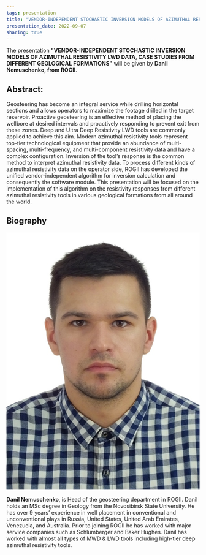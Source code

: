 ```yaml
---
tags: presentation 
title: "VENDOR-INDEPENDENT STOCHASTIC INVERSION MODELS OF AZIMUTHAL RESISTIVITY LWD DATA, CASE STUDIES FROM DIFFERENT GEOLOGICAL FORMATIONS (Danil Nemuschenko, ROGII)"
presentation_date: 2022-09-07
sharing: true 
---
```

The presentation **"VENDOR-INDEPENDENT STOCHASTIC INVERSION MODELS OF AZIMUTHAL RESISTIVITY LWD DATA, CASE STUDIES FROM DIFFERENT GEOLOGICAL FORMATIONS"** will be given by **Danil Nemuschenko, from ROGII**.
 
## Abstract:

Geosteering has become an integral service while drilling horizontal sections and allows operators to maximize the footage drilled in the target reservoir. Proactive geosteering is an effective method of placing the wellbore at desired intervals and proactively responding to prevent exit from these zones. Deep and Ultra Deep Resistivity LWD tools are commonly applied to achieve this aim. Modern azimuthal resistivity tools represent top-tier technological equipment that provide an abundance of multi-spacing, multi-frequency, and multi-component resistivity data and have a complex configuration. Inversion of the tool’s response is the common method to interpret azimuthal resistivity data. To process different kinds of azimuthal resistivity data on the operator side, ROGII has developed the unified vendor-independent algorithm for inversion calculation and consequently the software module. This presentation will be focused on the implementation of this algorithm on the resistivity responses from different azimuthal resistivity tools in various geological formations from all around the world.




## Biography

<img class="image image--lg" src="/assets/archive/danil.jpg"/>

**Danil Nemuschenko**, is Head of the geosteering department in ROGII. Danil holds an MSc degree in Geology from the Novosibirsk State University. He has over 9 years’ experience in well placement in conventional and unconventional plays in Russia, United States, United Arab Emirates, Venezuela, and Australia. Prior to joining ROGII he has worked with major service companies such as Schlumberger and Baker Hughes. Danil has worked with almost all types of MWD & LWD tools including high-tier deep azimuthal resistivity tools.
